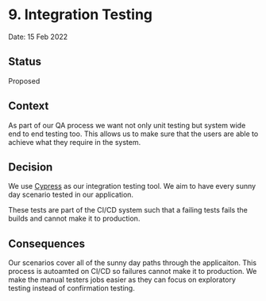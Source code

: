 # 9. Integration Testing

Date: 15 Feb 2022

## Status

Proposed

## Context

As part of our QA process we want not only unit testing but system wide end to end testing too. This allows us to make sure that the users are able to achieve what they require in the system.

## Decision

We use [Cypress](https://www.cypress.io/) as our integration testing tool. We aim to have every sunny day scenario tested in our application.

These tests are part of the CI/CD system such that a failing tests fails the builds and cannot make it to production.

## Consequences

Our scenarios cover all of the sunny day paths through the applicaiton. This process is autoamted on CI/CD so failures cannot make it to production. We make the manual testers jobs easier as they can focus on exploratory testing instead of confirmation testing.
